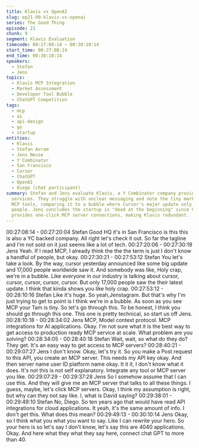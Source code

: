 ```yaml
---
title: Klavis vs OpenAI
slug: ep21-09-klavis-vs-openai
series: The Good Thing
episode: 21
chunk: 9
segment: Klavis Evaluation
timecode: 00:27:08:14 – 00:30:10:14
start_time: 00:27:08:14
end_time: 00:30:10:14
speakers:
  - Stefan
  - Jens
topics:
  - Klavis MCP Integration
  - Market Assessment
  - Developer Tool Bubble
  - ChatGPT Competition
tags:
  - mcp
  - ai
  - api-design
  - go
  - startup
entities:
  - Klavis
  - Stefan Avram
  - Jens Neuse
  - Y Combinator
  - San Francisco
  - Cursor
  - ChatGPT
  - OpenAI
  - Diego (chat participant)
summary: Stefan and Jens evaluate Klavis, a Y Combinator company providing MCP integration
  services. They struggle with unclear messaging and note the tiny market size for
  MCP tools, comparing it to a bubble where Cursor's major update only reached 17,000
  people. Jens concludes the startup is "dead at the beginning" since ChatGPT already
  provides one-click MCP server connections, making Klavis redundant.
---
```


00:27:08:14 - 00:27:20:04
Stefan
Good HQ it's in San Francisco is this this is also a YC backed company. All right let's check it
out. So far the tagline and I'm not sold on it just seems like a lot of tech.
00:27:20:06 - 00:27:30:19
Jens
Yeah. If I read MCP, I already think the the the term is just I don't know a handful of people, but
okay.
00:27:30:21 - 00:27:53:12
Stefan
You let's take a look. By the way, cursor yesterday announced like some big update and 17,000
people worldwide saw it. And somebody was like, Holy crap, we're in a bubble. Like everyone in
our industry is talking about cursor, cursor, cursor, cursor, cursor. But only 17,000 people saw
the their latest update. I think that kinda shows you like holy crap.
00:27:53:12 - 00:28:10:16
Stefan
Like it's huge. So yeah,Jenstagram. But that's why I'm just trying to get to point is I think we're in
a bubble. As soon as you see MCP your Tam is tiny. So let's go through this. To be honest, I
think you should go through this one. This one is pretty technical, so start us off Jens.
00:28:10:18 - 00:28:34:02
Jens
MCP, Model context protocol. MCP integrations for AI applications. Okay. I'm not sure what it is
the best way to get access to production ready MCP service at scale. What problem are you
solving?
00:28:34:05 - 00:28:40:18
Stefan
Wait, wait, so what do they do? They get. It's an easy way to get access to MCP servers?
00:28:40:21 - 00:29:07:27
Jens
I don't know. Okay, let's try it. So you make a Post request to this API, you create an MCP
server. This needs my API key okay. And then server name user ID platform name okay. It it it, I
don't know what it does. It's not this is not self explanatory. Integrate any tool or MCP server you
like.
00:29:07:29 - 00:29:37:28
Jens
So I somehow assume that I can use this. And they will give me an MCP server that talks to all
these things. I guess, maybe, let's click MCP servers. Okay, I think my assumption is right, but
why can they not say like. I, what is David saying?
00:29:38:01 - 00:29:49:10
Stefan
No, Diego. So ten years ago that would have read API integrations for cloud applications. It
yeah, it's the same amount of info. I don't get this. What does this mean?
00:29:49:13 - 00:30:10:14
Jens
Okay, so I think what you what you want to say. Like I can rewrite your hero. So your hero is so
let's say I don't know, let's say this are 4040 applications. Okay. And here what they what they
say here, connect chat GPT to more than 40.
